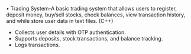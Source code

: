•	Trading System-A basic trading system that allows users to register, deposit money, buy/sell stocks, check balances, view transaction history, and while store user data in text files. (C++)
-	Collects user details with OTP authentication.
-	Supports deposits, stock transactions, and balance tracking.
-	Logs transactions.
